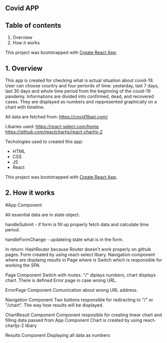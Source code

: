 ## Covid APP
## Table of contents
1. Overview
2. How it works

This project was bootstrapped with [Create React App](https://github.com/facebook/create-react-app).

## 1. Overview

This app is created for checking what is actual situation about covid-19.
User can choose country and four periords of time: yesterday, last 7 days, last 30 days and whole time period from the beginning of the covid-19 pandemy.
Informations are divided into confirmed, dead, and recovered cases. They are displayed as numbers and reppresented graphically on a chart with timeline.

All data are fetched from: https://covid19api.com/

Libaries used:
https://react-select.com/home
https://github.com/reactchartjs/react-chartjs-2

Techologies used to created this app:
- HTML
- CSS
- JS
- React

This project was bootstrapped with [Create React App](https://github.com/facebook/create-react-app).

## 2. How it works

#App Component

All essential data are in state object.

handleSubmit - if form is fill up properly fetch data and calculate time period.

handleFormChange - updateing state what is in the form.

In return:
HashRouter because Router doesn't work properly on github pages.
Form created by using react-select libary.
Navigation component where are displaing results in Page where is Switch which is responsible for working the SPA.



Page Component
Switch with routes. "/" diplays numbers, chart displays chart.
There is defined Error page in case wrong URL.



ErrorPage Component
Comunication about wrong URL address.



Navigation Component
Two buttons responsible for rediracting to "/" or "/chart". The way how results will be displayed.



ChartResult Component
Component resposible for creating linear chart and filling data passed from App Component
Chart is created by using react-chartjs-2 libary



Results Component
Displaying all data as numbers
